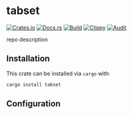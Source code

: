 # tabset
[![Crates.io](https://img.shields.io/crates/v/tabset)](https://crates.io/crates/tabset) 
[![Docs.rs](https://docs.rs/tabset/badge.svg)](https://docs.rs/tabset) 
[![Build](https://github.com/Ewpratten/tabset/actions/workflows/build.yml/badge.svg)](https://github.com/Ewpratten/tabset/actions/workflows/build.yml)
[![Clippy](https://github.com/Ewpratten/tabset/actions/workflows/clippy.yml/badge.svg)](https://github.com/Ewpratten/tabset/actions/workflows/clippy.yml)
[![Audit](https://github.com/Ewpratten/tabset/actions/workflows/audit.yml/badge.svg)](https://github.com/Ewpratten/tabset/actions/workflows/audit.yml)


repo description

## Installation

This crate can be installed via `cargo` with:

```sh
cargo install tabset
```

## Configuration
